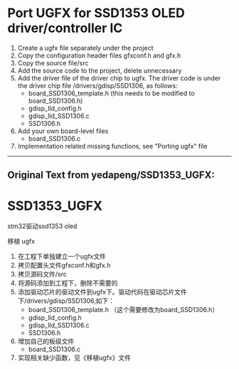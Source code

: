 # Port UGFX for SSD1353 OLED driver/controller IC

1. Create a ugfx file separately under the project
2. Copy the configuration header files gfxconf.h and gfx.h
3. Copy the source file/src
4. Add the source code to the project, delete unnecessary
5. Add the driver file of the driver chip to ugfx. The driver code is under the driver chip file /drivers/gdisp/SSD1306, as follows:
     - board_SSD1306_template.h (this needs to be modified to board_SSD1306.h)
     - gdisp_lld_config.h
     - gdisp_lld_SSD1306.c
     - SSD1306.h
6. Add your own board-level files
     - board_SSD1306.c
7. Implementation related missing functions, see "Porting ugfx" file

---

Original Text from yedapeng/SSD1353_UGFX:
---

# SSD1353_UGFX
stm32驱动ssd1353 oled 

移植 ugfx

1. 在工程下单独建立一个ugfx文件
2. 拷贝配置头文件gfxconf.h和gfx.h
3. 拷贝源码文件/src
4. 将源码添加到工程下，删除不需要的
5. 添加驱动芯片的驱动文件到ugfx下。驱动代码在驱动芯片文件下/drivers/gdisp/SSD1306,如下：
    - board_SSD1306_template.h （这个需要修改为board_SSD1306.h）
    - gdisp_lld_config.h
    - gdisp_lld_SSD1306.c
    - SSD1306.h
6. 增加自己的板级文件
    - board_SSD1306.c
7. 实现相关缺少函数，见《移植ugfx》文件
